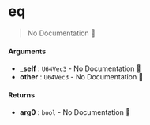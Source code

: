 # eq

> No Documentation 🚧

#### Arguments

- **\_self** : `U64Vec3` \- No Documentation 🚧
- **other** : `U64Vec3` \- No Documentation 🚧

#### Returns

- **arg0** : `bool` \- No Documentation 🚧